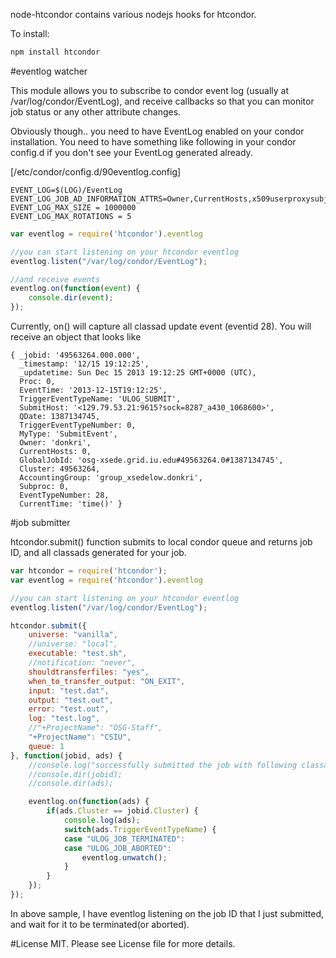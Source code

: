 node-htcondor contains various nodejs hooks for htcondor.

To install:

```bash
npm install htcondor
```

#eventlog watcher

This module allows you to subscribe to condor event log (usually at /var/log/condor/EventLog), and receive callbacks so that you can monitor job status or any other attribute changes.

Obviously though.. you need to have EventLog enabled on your condor installation. You need to have something like following in your condor config.d if you don't see your EventLog generated already.

[/etc/condor/config.d/90eventlog.config]
```
EVENT_LOG=$(LOG)/EventLog
EVENT_LOG_JOB_AD_INFORMATION_ATTRS=Owner,CurrentHosts,x509userproxysubject,AccountingGroup,GlobalJobId,QDate,JobStartDate,JobCurrentStartDate,JobFinishedHookDone,MATCH_EXP_JOBGLIDEIN_Site,RemoteHost
EVENT_LOG_MAX_SIZE = 1000000
EVENT_LOG_MAX_ROTATIONS = 5
```

```javascript
var eventlog = require('htcondor').eventlog

//you can start listening on your htcondor eventlog
eventlog.listen("/var/log/condor/EventLog");

//and receive events
eventlog.on(function(event) {
    console.dir(event);
});
````

Currently, on() will capture all classad update event (eventid 28). You will receive an object that looks like

```
{ _jobid: '49563264.000.000',
  _timestamp: '12/15 19:12:25',
  _updatetime: Sun Dec 15 2013 19:12:25 GMT+0000 (UTC),
  Proc: 0,
  EventTime: '2013-12-15T19:12:25',
  TriggerEventTypeName: 'ULOG_SUBMIT',
  SubmitHost: '<129.79.53.21:9615?sock=8287_a430_1068600>',
  QDate: 1387134745,
  TriggerEventTypeNumber: 0,
  MyType: 'SubmitEvent',
  Owner: 'donkri',
  CurrentHosts: 0,
  GlobalJobId: 'osg-xsede.grid.iu.edu#49563264.0#1387134745',
  Cluster: 49563264,
  AccountingGroup: 'group_xsedelow.donkri',
  Subproc: 0,
  EventTypeNumber: 28,
  CurrentTime: 'time()' }
```

#job submitter

htcondor.submit() function submits to local condor queue and returns job ID, and all classads generated for your job.

```javascript
var htcondor = require('htcondor');
var eventlog = require('htcondor').eventlog

//you can start listening on your htcondor eventlog
eventlog.listen("/var/log/condor/EventLog");

htcondor.submit({
    universe: "vanilla",
    //universe: "local",
    executable: "test.sh",
    //notification: "never",
    shouldtransferfiles: "yes",
    when_to_transfer_output: "ON_EXIT",
    input: "test.dat",
    output: "test.out",
    error: "test.out",
    log: "test.log",
    //"+ProjectName": "OSG-Staff",
    "+ProjectName": "CSIU",
    queue: 1
}, function(jobid, ads) {
    //console.log("successfully submitted the job with following classad attributes");
    //console.dir(jobid);
    //console.dir(ads);

    eventlog.on(function(ads) {
        if(ads.Cluster == jobid.Cluster) {
            console.log(ads);
            switch(ads.TriggerEventTypeName) {
            case "ULOG_JOB_TERMINATED":
            case "ULOG_JOB_ABORTED":
                eventlog.unwatch();
            }
        }
    });
});

```

In above sample, I have eventlog listening on the job ID that I just submitted, and wait for it to be terminated(or aborted).

#License
MIT. Please see License file for more details.
